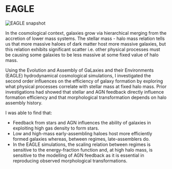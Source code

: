 # EAGLE
![EAGLE snapshot](eagle_zoom_stages1.png)

In the cosmological context, galaxies grow via hierarchical merging from the accretion of lower mass systems.  The stellar mass - halo mass relation tells us that more massive haloes of dark matter host more massive galaxies, but this relation exhibits significant scatter i.e. other physical processes must be causing some galaxies to be less massive at some fixed value of halo mass.

Using the Evolution and Assembly of GaLaxies and their Environments (EAGLE) hydrodynamical cosmological simulations, I investigated the second order influences on the efficiency of galaxy formation by exploring what physical processes correlate with stellar mass at fixed halo mass. Prior investigations had showed that stellar and AGN feedback directly influence formation efficiency and that morphological transformation depends on halo assembly history.

I was able to find that:

* Feedback from stars and AGN influences the ability of galaxies in exploiting high gas density to form stars.
* Low and high-mass early-assembling haloes host more efficiently formed galaxies whereas, between regimes, late-assemblers do.
* In the EAGLE simulations, the scaling relation between regimes is sensitive to the energy-fraction function and, at high halo mass, is sensitive to the modelling of AGN feedback as it is essential in reproducing observed morphological transformations.
